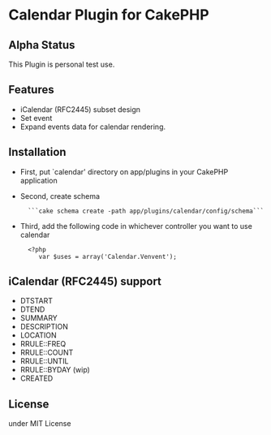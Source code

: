 # Calendar Plugin for CakePHP #

## Alpha Status ##

This Plugin is personal test use.

## Features ##

* iCalendar (RFC2445) subset design
* Set event
* Expand events data  for calendar rendering.

## Installation ##

* First, put `calendar' directory on app/plugins in your CakePHP application
* Second, create schema

        ```cake schema create -path app/plugins/calendar/config/schema```
* Third, add the following code in whichever controller you want to use calendar

        <?php
           var $uses = array('Calendar.Venvent');

## iCalendar (RFC2445) support ##

* DTSTART
* DTEND
* SUMMARY
* DESCRIPTION
* LOCATION
* RRULE::FREQ
* RRULE::COUNT
* RRULE::UNTIL
* RRULE::BYDAY (wip)
* CREATED

## License ##

under MIT License
